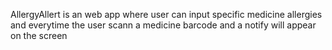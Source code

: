 AllergyAllert is an web app where user can input specific medicine allergies and everytime the user scann a medicine barcode and a notify will appear on the screen 
